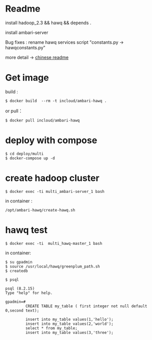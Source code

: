 # Readme
install hadoop_2.3 && hawq && depends .

install ambari-server

Bug fixes : rename hawq services script "constants.py -> hawqconstants.py"

more detail -> [chinese readme]

# Get image
build :

    $ docker build  --rm -t incloud/ambari-hawq .
or pull：

    $ docker pull incloud/ambari-hawq

# deploy with compose

    $ cd deploy/multi
    $ docker-compose up -d


# create hadoop cluster

    $ docker exec -ti multi_ambari-server_1 bash
in container :

    /opt/ambari-hawq/create-hawq.sh
# hawq test

    $ docker exec -ti  multi_hawq-master_1 bash
in container:

    $ su gpadmin
    $ source /usr/local/hawq/greenplum_path.sh
    $ createdb

    $ psql

    psql (8.2.15)
    Type "help" for help.

    gpadmin=#
             CREATE TABLE my_table ( first integer not null default 0,second text);

             insert into my_table values(1,'hello');
             insert into my_table values(2,'world');
             select * from my_table;
             insert into my_table values(3,'three');


 [chinese readme]: /readme_cn.md